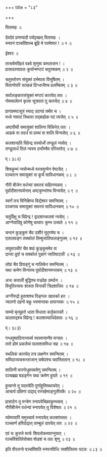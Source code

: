 +++
title = "८३"

+++
  
पितामहः ॥  
  
देवदेवं प्रणम्यादौ पर्यपृच्छत् पितामहः ।  
स्नपनं पञ्चविंशच्च ब्रूहि मे परमेश्वर ! ॥ १ ॥  
  
ईश्वरः ॥  
  
तत्सर्वमखिलं वक्ष्ये शृणुष्व कमलासन ! ।  
प्रासादस्याग्रतः कुर्यान्मण्टपं चतुरश्रकम् ॥ २ ॥  
  
चतुस्तोरण संयुक्तं दर्भमाला विभूषितम् ।  
वितानोपरि सञ्छन्नं दिग्ध्वजैश्च प्रलम्बितम् ॥ ३ ॥  
  
सर्वालङ्कारसंयुक्तं मण्टपं कारयेत् ततः ।  
गोमयालेपनं कृत्वा सूत्रपातं तु कारयेत् ॥ ४ ॥  
  
प्रागग्रमष्टसूत्रं स्याद् उदगग्रं तथैव च ।  
मध्ये नवपदं स्थित्वा तद्बाह्येक पदं त्यजेत् ॥ ५ ॥  
  
अष्टवीथी समायुक्तं शालिना विकिरेत् ततः ।  
आढकं वा तदर्धं वा प्रस्थं वा शालि विन्यसेत् ॥ ६ ॥  
  
कलशान्प्रति विप्रेन्द्र तस्योर्ध्वे तण्डुलं न्यसेत् ।  
तण्डुलार्धं तिलं न्यस्य दर्भांश्चैव परिस्तरेत् ॥ ७ ॥  
  
प्। ३८२)  
  
शिवकुम्भं न्यसेन्मध्ये वस्त्रयुग्मेन वेष्टयेत् ।  
पञ्चरत्न समायुक्तं स कूर्चं सापिधानकम् ॥ ८ ॥  
  
गौरी बीजेन वर्धन्यां सवस्त्रं सहिरण्यकम् ।  
पूर्वादीशानपर्यन्तम् अष्टकुम्भांश्च विन्यसेत् ॥ ९ ॥  
  
स्वर्णं तत्र विनिक्षिप्य विद्येश्वर समन्वितम् ।  
पञ्चगव्य समायुक्तं सवस्त्रं सापिधानकम् ॥ १० ॥  
  
चतुर्दिक्षु च विप्रेन्द्र ! द्वादशान्कलशं न्यसेत् ।  
आग्नेयादिषु कोणेषु चत्वारः कुम्भ उच्यते ॥ ११ ॥  
  
चन्दनं कुङ्कुमं चैव उशीरं मुद्गमेव च ।  
एलालवङ्ग तक्कोलं तिम्बुजातिफलङ्गुलम् ॥ १२ ॥  
  
लघुमाञ्चीरं चैव षष्ठं कुङ्कुममेव वा   
दान्ता दूर्वा च तक्कोलं पुन्नागं जातिपाटली ॥ १३ ॥  
  
लोघ्रं चैव प्रियङ्गुं च नालिकेर समन्वितम् ।  
यथा क्रमेण विन्यस्य पूर्वादीशानमन्तकम् ॥ १३ ॥  
  
अजः कपाली बुद्धिश्च वज्रदेहः प्रमर्दनः ।  
विभूतिरव्ययः शास्ता पिनाकी त्रिदशाधिपः ॥ १४ ॥  
  
अग्नीरुद्रो हुताशश्च पिङ्गलः खातको हरः ।  
ज्वलनो दहनो बभ्रुः भस्मान्तकः क्षयान्तकः ॥ १५ ॥  
  
याम्यो मृत्युहरो धाता विधाता कर्तृकारकौ ।  
कालरुद्रश्च विप्रेन्द्र ! कलशस्याधिदेवताः ॥ १६ ॥  
  
प्। ३८३)  
  
गन्धपुष्पादिनाभ्यर्च्य स्वस्वनाम्नैव मन्त्रतः ।  
ततो होमं प्रकर्तव्यं पालाशसमिधा सह ॥ १७ ॥  
  
स्थलिकं कारयेत् तत्र लक्षणेन समन्वितम् ।  
समिदाज्यचरून्लाजान् सर्षपांश्च यवांस्तिलान् ॥ १८ ॥  
  
शालिनी वारगोधूमयववेणु समन्वितम् ।  
पञ्चब्रह्म षडङ्गेन यथा क्रमेण हूयते ॥ १९ ॥  
  
हुत्वान्ते तु यदस्येति पूर्णाहुतिमथाचरेत् ।  
आचार्य दक्षिणां दद्याद् वस्त्रहेमाङ्गुलीयकैः ॥ २० ॥  
  
प्रासादेन तु मन्त्रेण स्नापयेच्छिवकुम्भकम् ।  
गौरीबीजेन वर्धन्यां स्नापयेत् तु विशेषतः ॥ २१ ॥  
  
व्योमव्यापिं समुच्चार्य स्नापयेत् कलशांस्ततः ।  
पञ्चवर्ण हविर्दद्यात् ताम्बूलं दापयेत् ततः ॥ २२ ॥  
  
एवं यः कुरुते मर्त्यः शिवलोकमवाप्नुयात् ।  
पञ्चविंशतिरेवोक्ता षोडशं च ततः शृणु ॥ २३ ॥  
  
इति वीरतन्त्रे पञ्चविंशति स्नपनविधिः त्र्यशीतितमः पटलः ॥ ८३ ॥  
